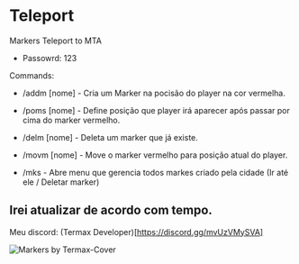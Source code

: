 # Teleport
Markers Teleport to MTA 

- Passowrd: 123

Commands:

- /addm [nome] - Cria um Marker na pocisão do player na cor vermelha.

- /poms [nome] - Define posição que player irá aparecer após passar por cima do marker vermelho.

- /delm [nome] - Deleta um marker que já existe.

- /movm [nome] - Move o marker vermelho para posição atual do player.

- /mks - Abre menu que gerencia todos markes criado pela cidade (Ir até ele / Deletar marker)

## Irei atualizar de acordo com tempo.

Meu discord: (Termax Developer)[https://discord.gg/mvUzVMySVA]

![Markers by Termax-Cover](https://github.com/user-attachments/assets/bccf7c9c-38b4-487c-b82d-d93693293cc4)
